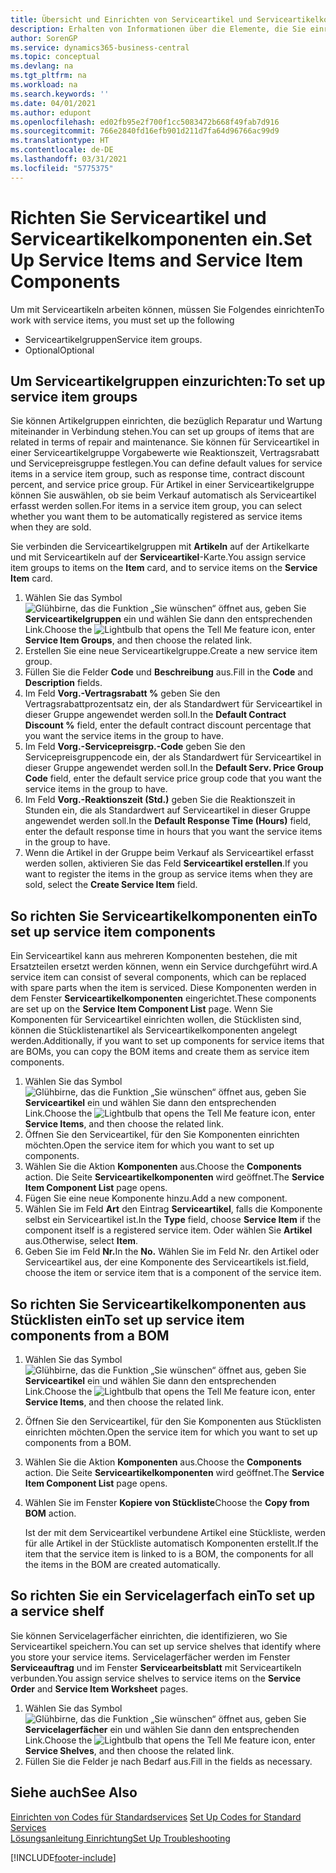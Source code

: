 ```yaml
---
title: Übersicht und Einrichten von Serviceartikel und Serviceartikelkomponenten | Microsoft Docs
description: Erhalten von Informationen über die Elemente, die Sie einrichten müssen, bevor Sie Serviceartikel, einschließlich Vorgabewerte wie Reaktionszeit, Vertragsrabatt, und Servicepreisgruppen verwenden können.
author: SorenGP
ms.service: dynamics365-business-central
ms.topic: conceptual
ms.devlang: na
ms.tgt_pltfrm: na
ms.workload: na
ms.search.keywords: ''
ms.date: 04/01/2021
ms.author: edupont
ms.openlocfilehash: ed02fb95e2f700f1cc5083472b668f49fab7d916
ms.sourcegitcommit: 766e2840fd16efb901d211d7fa64d96766ac99d9
ms.translationtype: HT
ms.contentlocale: de-DE
ms.lasthandoff: 03/31/2021
ms.locfileid: "5775375"
---
```

# <a name="set-up-service-items-and-service-item-components"></a><span data-ttu-id="a7eaf-103">Richten Sie Serviceartikel und Serviceartikelkomponenten ein.</span><span class="sxs-lookup"><span data-stu-id="a7eaf-103">Set Up Service Items and Service Item Components</span></span>
<span data-ttu-id="a7eaf-104">Um mit Serviceartikeln arbeiten können, müssen Sie Folgendes einrichten</span><span class="sxs-lookup"><span data-stu-id="a7eaf-104">To work with service items, you must set up the following</span></span>

* <span data-ttu-id="a7eaf-105">Serviceartikelgruppen</span><span class="sxs-lookup"><span data-stu-id="a7eaf-105">Service item groups.</span></span>
* <span data-ttu-id="a7eaf-106">Optional</span><span class="sxs-lookup"><span data-stu-id="a7eaf-106">Optional</span></span>

## <a name="to-set-up-service-item-groups"></a><span data-ttu-id="a7eaf-107">Um Serviceartikelgruppen einzurichten:</span><span class="sxs-lookup"><span data-stu-id="a7eaf-107">To set up service item groups</span></span>
<span data-ttu-id="a7eaf-108">Sie können Artikelgruppen einrichten, die bezüglich Reparatur und Wartung miteinander in Verbindung stehen.</span><span class="sxs-lookup"><span data-stu-id="a7eaf-108">You can set up groups of items that are related in terms of repair and maintenance.</span></span> <span data-ttu-id="a7eaf-109">Sie können für Serviceartikel in einer Serviceartikelgruppe Vorgabewerte wie Reaktionszeit, Vertragsrabatt und Servicepreisgruppe festlegen.</span><span class="sxs-lookup"><span data-stu-id="a7eaf-109">You can define default values for service items in a service item group, such as response time, contract discount percent, and service price group.</span></span> <span data-ttu-id="a7eaf-110">Für Artikel in einer Serviceartikelgruppe können Sie auswählen, ob sie beim Verkauf automatisch als Serviceartikel erfasst werden sollen.</span><span class="sxs-lookup"><span data-stu-id="a7eaf-110">For items in a service item group, you can select whether you want them to be automatically registered as service items when they are sold.</span></span>  

<span data-ttu-id="a7eaf-111">Sie verbinden die Serviceartikelgruppen mit **Artikeln** auf der Artikelkarte und mit Serviceartikeln auf der **Serviceartikel**-Karte.</span><span class="sxs-lookup"><span data-stu-id="a7eaf-111">You assign service item groups to items on the **Item** card, and to service items on the **Service Item** card.</span></span>  

1. <span data-ttu-id="a7eaf-112">Wählen Sie das Symbol ![Glühbirne, das die Funktion „Sie wünschen“ öffnet](media/ui-search/search_small.png "Was möchten Sie tun?") aus, geben Sie **Serviceartikelgruppen** ein und wählen Sie dann den entsprechenden Link.</span><span class="sxs-lookup"><span data-stu-id="a7eaf-112">Choose the ![Lightbulb that opens the Tell Me feature](media/ui-search/search_small.png "Tell me what you want to do") icon, enter **Service Item Groups**, and then choose the related link.</span></span>  
2. <span data-ttu-id="a7eaf-113">Erstellen Sie eine neue Serviceartikelgruppe.</span><span class="sxs-lookup"><span data-stu-id="a7eaf-113">Create a new service item group.</span></span>  
3. <span data-ttu-id="a7eaf-114">Füllen Sie die Felder **Code** und **Beschreibung** aus.</span><span class="sxs-lookup"><span data-stu-id="a7eaf-114">Fill in the **Code** and **Description** fields.</span></span>  
4. <span data-ttu-id="a7eaf-115">Im Feld **Vorg.-Vertragsrabatt %** geben Sie den Vertragsrabattprozentsatz ein, der als Standardwert für Serviceartikel in dieser Gruppe angewendet werden soll.</span><span class="sxs-lookup"><span data-stu-id="a7eaf-115">In the **Default Contract Discount %** field, enter the default contract discount percentage that you want the service items in the group to have.</span></span>  
5. <span data-ttu-id="a7eaf-116">Im Feld **Vorg.-Servicepreisgrp.-Code** geben Sie den Servicepreisgruppencode ein, der als Standardwert für Serviceartikel in dieser Gruppe angewendet werden soll.</span><span class="sxs-lookup"><span data-stu-id="a7eaf-116">In the **Default Serv. Price Group Code** field, enter the default service price group code that you want the service items in the group to have.</span></span>  
6. <span data-ttu-id="a7eaf-117">Im Feld **Vorg.-Reaktionszeit (Std.)** geben Sie die Reaktionszeit in Stunden ein, die als Standardwert auf Serviceartikel in dieser Gruppe angewendet werden soll.</span><span class="sxs-lookup"><span data-stu-id="a7eaf-117">In the **Default Response Time (Hours)** field, enter the default response time in hours that you want the service items in the group to have.</span></span>  
7. <span data-ttu-id="a7eaf-118">Wenn die Artikel in der Gruppe beim Verkauf als Serviceartikel erfasst werden sollen, aktivieren Sie das Feld **Serviceartikel erstellen**.</span><span class="sxs-lookup"><span data-stu-id="a7eaf-118">If you want to register the items in the group as service items when they are sold, select the **Create Service Item** field.</span></span>  

## <a name="to-set-up-service-item-components"></a><span data-ttu-id="a7eaf-119">So richten Sie Serviceartikelkomponenten ein</span><span class="sxs-lookup"><span data-stu-id="a7eaf-119">To set up service item components</span></span>
<span data-ttu-id="a7eaf-120">Ein Serviceartikel kann aus mehreren Komponenten bestehen, die mit Ersatzteilen ersetzt werden können, wenn ein Service durchgeführt wird.</span><span class="sxs-lookup"><span data-stu-id="a7eaf-120">A service item can consist of several components, which can be replaced with spare parts when the item is serviced.</span></span> <span data-ttu-id="a7eaf-121">Diese Komponenten werden in dem Fenster **Serviceartikelkomponenten** eingerichtet.</span><span class="sxs-lookup"><span data-stu-id="a7eaf-121">These components are set up on the **Service Item Component List** page.</span></span> <span data-ttu-id="a7eaf-122">Wenn Sie Komponenten für Serviceartikel einrichten wollen, die Stücklisten sind, können die Stücklistenartikel als Serviceartikelkomponenten angelegt werden.</span><span class="sxs-lookup"><span data-stu-id="a7eaf-122">Additionally, if you want to set up components for service items that are BOMs, you can copy the BOM items and create them as service item components.</span></span>

1. <span data-ttu-id="a7eaf-123">Wählen Sie das Symbol ![Glühbirne, das die Funktion „Sie wünschen“ öffnet](media/ui-search/search_small.png "Was möchten Sie tun?") aus, geben Sie **Serviceartikel** ein und wählen Sie dann den entsprechenden Link.</span><span class="sxs-lookup"><span data-stu-id="a7eaf-123">Choose the ![Lightbulb that opens the Tell Me feature](media/ui-search/search_small.png "Tell me what you want to do") icon, enter **Service Items**, and then choose the related link.</span></span>
2. <span data-ttu-id="a7eaf-124">Öffnen Sie den Serviceartikel, für den Sie Komponenten einrichten möchten.</span><span class="sxs-lookup"><span data-stu-id="a7eaf-124">Open the service item for which you want to set up components.</span></span>  
3. <span data-ttu-id="a7eaf-125">Wählen Sie die Aktion **Komponenten** aus.</span><span class="sxs-lookup"><span data-stu-id="a7eaf-125">Choose the **Components** action.</span></span> <span data-ttu-id="a7eaf-126">Die Seite **Serviceartikelkomponenten** wird geöffnet.</span><span class="sxs-lookup"><span data-stu-id="a7eaf-126">The **Service Item Component List** page opens.</span></span>  
4. <span data-ttu-id="a7eaf-127">Fügen Sie eine neue Komponente hinzu.</span><span class="sxs-lookup"><span data-stu-id="a7eaf-127">Add a new component.</span></span>  
5. <span data-ttu-id="a7eaf-128">Wählen Sie im Feld **Art** den Eintrag **Serviceartikel**, falls die Komponente selbst ein Serviceartikel ist.</span><span class="sxs-lookup"><span data-stu-id="a7eaf-128">In the **Type** field, choose **Service Item** if the component itself is a registered service item.</span></span> <span data-ttu-id="a7eaf-129">Oder wählen Sie **Artikel** aus.</span><span class="sxs-lookup"><span data-stu-id="a7eaf-129">Otherwise, select **Item**.</span></span>  
6. <span data-ttu-id="a7eaf-130">Geben Sie im Feld **Nr.**</span><span class="sxs-lookup"><span data-stu-id="a7eaf-130">In the **No.**</span></span> <span data-ttu-id="a7eaf-131">Wählen Sie im Feld Nr. den Artikel oder Serviceartikel aus, der eine Komponente des Serviceartikels ist.</span><span class="sxs-lookup"><span data-stu-id="a7eaf-131">field, choose the item or service item that is a component of the service item.</span></span>  

## <a name="to-set-up-service-item-components-from-a-bom"></a><span data-ttu-id="a7eaf-132">So richten Sie Serviceartikelkomponenten aus Stücklisten ein</span><span class="sxs-lookup"><span data-stu-id="a7eaf-132">To set up service item components from a BOM</span></span>
1.  <span data-ttu-id="a7eaf-133">Wählen Sie das Symbol ![Glühbirne, das die Funktion „Sie wünschen“ öffnet](media/ui-search/search_small.png "Was möchten Sie tun?") aus, geben Sie **Serviceartikel** ein und wählen Sie dann den entsprechenden Link.</span><span class="sxs-lookup"><span data-stu-id="a7eaf-133">Choose the ![Lightbulb that opens the Tell Me feature](media/ui-search/search_small.png "Tell me what you want to do") icon, enter **Service Items**, and then choose the related link.</span></span>  
2. <span data-ttu-id="a7eaf-134">Öffnen Sie den Serviceartikel, für den Sie Komponenten aus Stücklisten einrichten möchten.</span><span class="sxs-lookup"><span data-stu-id="a7eaf-134">Open the service item for which you want to set up components from a BOM.</span></span>  
3. <span data-ttu-id="a7eaf-135">Wählen Sie die Aktion **Komponenten** aus.</span><span class="sxs-lookup"><span data-stu-id="a7eaf-135">Choose the **Components** action.</span></span> <span data-ttu-id="a7eaf-136">Die Seite **Serviceartikelkomponenten** wird geöffnet.</span><span class="sxs-lookup"><span data-stu-id="a7eaf-136">The **Service Item Component List** page opens.</span></span>  
4. <span data-ttu-id="a7eaf-137">Wählen Sie im Fenster **Kopiere von Stückliste**</span><span class="sxs-lookup"><span data-stu-id="a7eaf-137">Choose the **Copy from BOM** action.</span></span>  

    <span data-ttu-id="a7eaf-138">Ist der mit dem Serviceartikel verbundene Artikel eine Stückliste, werden für alle Artikel in der Stückliste automatisch Komponenten erstellt.</span><span class="sxs-lookup"><span data-stu-id="a7eaf-138">If the item that the service item is linked to is a BOM, the components for all the items in the BOM are created automatically.</span></span>  

## <a name="to-set-up-a-service-shelf"></a><span data-ttu-id="a7eaf-139">So richten Sie ein Servicelagerfach ein</span><span class="sxs-lookup"><span data-stu-id="a7eaf-139">To set up a service shelf</span></span>
<span data-ttu-id="a7eaf-140">Sie können Servicelagerfächer einrichten, die identifizieren, wo Sie Serviceartikel speichern.</span><span class="sxs-lookup"><span data-stu-id="a7eaf-140">You can set up service shelves that identify where you store your service items.</span></span> <span data-ttu-id="a7eaf-141">Servicelagerfächer werden im Fenster **Serviceauftrag** und im Fenster **Servicearbeitsblatt** mit Serviceartikeln verbunden.</span><span class="sxs-lookup"><span data-stu-id="a7eaf-141">You assign service shelves to service items on the **Service Order** and **Service Item Worksheet** pages.</span></span>  

1. <span data-ttu-id="a7eaf-142">Wählen Sie das Symbol ![Glühbirne, das die Funktion „Sie wünschen“ öffnet](media/ui-search/search_small.png "Was möchten Sie tun?") aus, geben Sie **Servicelagerfächer** ein und wählen Sie dann den entsprechenden Link.</span><span class="sxs-lookup"><span data-stu-id="a7eaf-142">Choose the ![Lightbulb that opens the Tell Me feature](media/ui-search/search_small.png "Tell me what you want to do") icon, enter **Service Shelves**, and then choose the related link.</span></span>
2. <span data-ttu-id="a7eaf-143">Füllen Sie die Felder je nach Bedarf aus.</span><span class="sxs-lookup"><span data-stu-id="a7eaf-143">Fill in the fields as necessary.</span></span>

## <a name="see-also"></a><span data-ttu-id="a7eaf-144">Siehe auch</span><span class="sxs-lookup"><span data-stu-id="a7eaf-144">See Also</span></span>
<span data-ttu-id="a7eaf-145">[Einrichten von Codes für Standardservices](service-how-setup-service-coding.md) </span><span class="sxs-lookup"><span data-stu-id="a7eaf-145">[Set Up Codes for Standard Services](service-how-setup-service-coding.md) </span></span>  
[<span data-ttu-id="a7eaf-146">Lösungsanleitung Einrichtung</span><span class="sxs-lookup"><span data-stu-id="a7eaf-146">Set Up Troubleshooting</span></span>](service-how-setup-troubleshooting.md)


[!INCLUDE[footer-include](includes/footer-banner.md)]